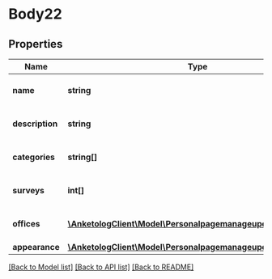 # Body22

## Properties
Name | Type | Description | Notes
------------ | ------------- | ------------- | -------------
**name** | **string** | Название персональной страницы | 
**description** | **string** | Описание персональной страницы | 
**categories** | **string[]** | Категории персональной страницы | 
**surveys** | **int[]** | Анкеты персональной страницы | 
**offices** | [**\AnketologClient\Model\PersonalpagemanageupdateOffices[]**](PersonalpagemanageupdateOffices.md) | Контакты персональной страницы | 
**appearance** | [**\AnketologClient\Model\PersonalpagemanageupdateAppearance**](PersonalpagemanageupdateAppearance.md) |  | [optional] 

[[Back to Model list]](../README.md#documentation-for-models) [[Back to API list]](../README.md#documentation-for-api-endpoints) [[Back to README]](../README.md)


